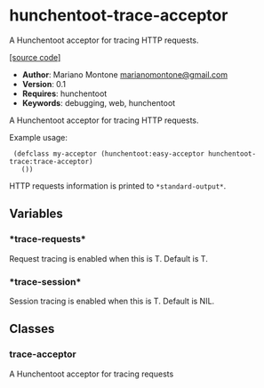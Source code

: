 # hunchentoot-trace-acceptor

A Hunchentoot acceptor for tracing HTTP requests.

[[source code]](../hunchentoot-trace-acceptor.lisp)

- **Author**: Mariano Montone <marianomontone@gmail.com>
- **Version**: 0.1
- **Requires**: hunchentoot
- **Keywords**: debugging, web, hunchentoot


 A Hunchentoot acceptor for tracing HTTP requests.

 Example usage:

     (defclass my-acceptor (hunchentoot:easy-acceptor hunchentoot-trace:trace-acceptor)
       ())

 HTTP requests information is printed to `*standard-output*`.



## Variables
### \*trace-requests\*
Request tracing is enabled when this is T. Default is T.

### \*trace-session\*
Session tracing is enabled when this is T. Default is NIL.

## Classes
### trace-acceptor
A Hunchentoot acceptor for tracing requests


